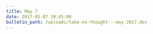 ```yaml
---
title: May 7
date: 2017-05-07 10:45:00
bulletin_path: /uploads/take-no-thought---may-2017.doc
---
```

